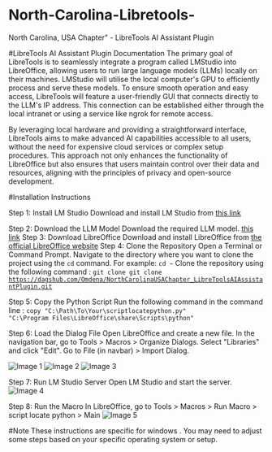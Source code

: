 # North-Carolina-Libretools-
North Carolina, USA Chapter" - LibreTools AI Assistant Plugin


#LibreTools AI Assistant Plugin Documentation
The primary goal of LibreTools is to seamlessly integrate a program called LMStudio into LibreOffice, allowing users to run large language models (LLMs) locally on their machines. LMStudio will utilise the local computer's GPU to efficiently process and serve these models. To ensure smooth operation and easy access, LibreTools will feature a user-friendly GUI that connects directly to the LLM's IP address. This connection can be established either through the local intranet or using a service like ngrok for remote access.

        
By leveraging local hardware and providing a straightforward interface, LibreTools aims to make advanced AI capabilities accessible to all users, without the need for expensive cloud services or complex setup procedures. This approach not only enhances the functionality of LibreOffice but also ensures that users maintain control over their data and resources, aligning with the principles of privacy and open-source development.
    
#Installation Instructions
    
Step 1: Install LM Studio
Download and install LM Studio from <a href="https://releases.lmstudio.ai/win32/x86/0.3.2/2/LM-Studio-0.3.2-Setup.exe">this link</a>

Step 2: Download the LLM Model
Download the required LLM model. <a href="https://lmstudio.ai/docs/basics/download-model">this link</a>
Step 3: Download LibreOffice
Download and install LibreOffice from <a href="https://www.libreoffice.org/download/download-libreoffice/">the official LibreOffice website</a>
Step 4: Clone the Repository
Open a Terminal or Command Prompt.
Navigate to the directory where you want to clone the project using the <code>cd</code> command. For example: <code>cd ~</code>
Clone the repository using the following command :
<code>git clone git clone https://dagshub.com/Omdena/NorthCarolinaUSAChapter_LibreToolsAIAssistantPlugin.git</code></li>

Step 5: Copy the Python Script
Run the following command in the command line :
<code>copy "C:\Path\To\Your\scriptlocatepython.py" "C:\Program Files\LibreOffice\share\Scripts\python"</code>

Step 6: Load the Dialog File
Open LibreOffice and create a new file.
In the navigation bar, go to Tools > Macros > Organize Dialogs.
Select "Libraries" and click "Edit".
Go to File (in navbar) > Import Dialog.
      
<img src="{{ site.baseurl }}/1.png" alt="Image 1">
<img src="{{ site.baseurl }}/2.png" alt="Image 2">
<img src="{{ site.baseurl }}/3.png" alt="Image 3">


Step 7: Run LM Studio Server
Open LM Studio and start the server.
<img class="image" src="{{ site.baseurl }}/4.png" alt="Image 4">
        
    

Step 8: Run the Macro
In LibreOffice, go to Tools > Macros > Run Macro > script locate python > Main
<img src="{{ site.baseurl }}/5.png" alt="Image 5">



#Note
These instructions are specific for windows . You may need to adjust some steps based on your specific operating system or setup.
